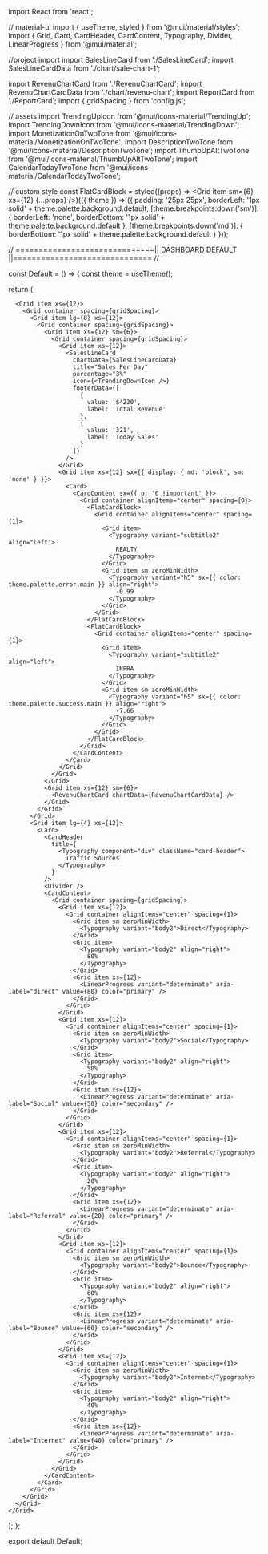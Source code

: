import React from 'react';

// material-ui
import { useTheme, styled } from '@mui/material/styles';
import { Grid, Card, CardHeader, CardContent, Typography, Divider, LinearProgress } from '@mui/material';

//project import
import SalesLineCard from './SalesLineCard';
import SalesLineCardData from './chart/sale-chart-1';

import RevenuChartCard from './RevenuChartCard';
import RevenuChartCardData from './chart/revenu-chart';
import ReportCard from './ReportCard';
import { gridSpacing } from 'config.js';

// assets
import TrendingUpIcon from '@mui/icons-material/TrendingUp';
import TrendingDownIcon from '@mui/icons-material/TrendingDown';
import MonetizationOnTwoTone from '@mui/icons-material/MonetizationOnTwoTone';
import DescriptionTwoTone from '@mui/icons-material/DescriptionTwoTone';
import ThumbUpAltTwoTone from '@mui/icons-material/ThumbUpAltTwoTone';
import CalendarTodayTwoTone from '@mui/icons-material/CalendarTodayTwoTone';

// custom style
const FlatCardBlock = styled((props) => <Grid item sm={6} xs={12} {...props} />)(({ theme }) => ({
  padding: '25px 25px',
  borderLeft: '1px solid' + theme.palette.background.default,
  [theme.breakpoints.down('sm')]: {
    borderLeft: 'none',
    borderBottom: '1px solid' + theme.palette.background.default
  },
  [theme.breakpoints.down('md')]: {
    borderBottom: '1px solid' + theme.palette.background.default
  }
}));

// ==============================|| DASHBOARD DEFAULT ||============================== //

const Default = () => {
  const theme = useTheme();

  return (
    <Grid container spacing={gridSpacing}>
      <Grid item xs={12}>
        <Grid container spacing={gridSpacing}>
          <Grid item lg={3} sm={6} xs={12}>
            <ReportCard
              primary="$30200"
              secondary="All Earnings"
              color={theme.palette.warning.main}
              footerData="10% changes on profit"
              iconPrimary={MonetizationOnTwoTone}
              iconFooter={TrendingUpIcon}
            />
          </Grid>
          <Grid item lg={3} sm={6} xs={12}>
            <ReportCard
              primary="145"
              secondary="Task"
              color={theme.palette.error.main}
              footerData="28% task performance"
              iconPrimary={CalendarTodayTwoTone}
              iconFooter={TrendingDownIcon}
            />
          </Grid>
          <Grid item lg={3} sm={6} xs={12}>
            <ReportCard
              primary="290+"
              secondary="Page Views"
              color={theme.palette.success.main}
              footerData="10k daily views"
              iconPrimary={DescriptionTwoTone}
              iconFooter={TrendingUpIcon}
            />
          </Grid>
          <Grid item lg={3} sm={6} xs={12}>
            <ReportCard
              primary="500"
              secondary="Downloads"
              color={theme.palette.primary.main}
              footerData="1k download in App store"
              iconPrimary={ThumbUpAltTwoTone}
              iconFooter={TrendingUpIcon}
            />
          </Grid>
        </Grid>
      </Grid>
      
      <Grid item xs={12}>
        <Grid container spacing={gridSpacing}>
          <Grid item lg={8} xs={12}>
            <Grid container spacing={gridSpacing}>
              <Grid item xs={12} sm={6}>
                <Grid container spacing={gridSpacing}>
                  <Grid item xs={12}>
                    <SalesLineCard
                      chartData={SalesLineCardData}
                      title="Sales Per Day"
                      percentage="3%"
                      icon={<TrendingDownIcon />}
                      footerData={[
                        {
                          value: '$4230',
                          label: 'Total Revenue'
                        },
                        {
                          value: '321',
                          label: 'Today Sales'
                        }
                      ]}
                    />
                  </Grid>
                  <Grid item xs={12} sx={{ display: { md: 'block', sm: 'none' } }}>
                    <Card>
                      <CardContent sx={{ p: '0 !important' }}>
                        <Grid container alignItems="center" spacing={0}>
                          <FlatCardBlock>
                            <Grid container alignItems="center" spacing={1}>
                              <Grid item>
                                <Typography variant="subtitle2" align="left">
                                  REALTY
                                </Typography>
                              </Grid>
                              <Grid item sm zeroMinWidth>
                                <Typography variant="h5" sx={{ color: theme.palette.error.main }} align="right">
                                  -0.99
                                </Typography>
                              </Grid>
                            </Grid>
                          </FlatCardBlock>
                          <FlatCardBlock>
                            <Grid container alignItems="center" spacing={1}>
                              <Grid item>
                                <Typography variant="subtitle2" align="left">
                                  INFRA
                                </Typography>
                              </Grid>
                              <Grid item sm zeroMinWidth>
                                <Typography variant="h5" sx={{ color: theme.palette.success.main }} align="right">
                                  -7.66
                                </Typography>
                              </Grid>
                            </Grid>
                          </FlatCardBlock>
                        </Grid>
                      </CardContent>
                    </Card>
                  </Grid>
                </Grid>
              </Grid>
              <Grid item xs={12} sm={6}>
                <RevenuChartCard chartData={RevenuChartCardData} />
              </Grid>
            </Grid>
          </Grid>
          <Grid item lg={4} xs={12}>
            <Card>
              <CardHeader
                title={
                  <Typography component="div" className="card-header">
                    Traffic Sources
                  </Typography>
                }
              />
              <Divider />
              <CardContent>
                <Grid container spacing={gridSpacing}>
                  <Grid item xs={12}>
                    <Grid container alignItems="center" spacing={1}>
                      <Grid item sm zeroMinWidth>
                        <Typography variant="body2">Direct</Typography>
                      </Grid>
                      <Grid item>
                        <Typography variant="body2" align="right">
                          80%
                        </Typography>
                      </Grid>
                      <Grid item xs={12}>
                        <LinearProgress variant="determinate" aria-label="direct" value={80} color="primary" />
                      </Grid>
                    </Grid>
                  </Grid>
                  <Grid item xs={12}>
                    <Grid container alignItems="center" spacing={1}>
                      <Grid item sm zeroMinWidth>
                        <Typography variant="body2">Social</Typography>
                      </Grid>
                      <Grid item>
                        <Typography variant="body2" align="right">
                          50%
                        </Typography>
                      </Grid>
                      <Grid item xs={12}>
                        <LinearProgress variant="determinate" aria-label="Social" value={50} color="secondary" />
                      </Grid>
                    </Grid>
                  </Grid>
                  <Grid item xs={12}>
                    <Grid container alignItems="center" spacing={1}>
                      <Grid item sm zeroMinWidth>
                        <Typography variant="body2">Referral</Typography>
                      </Grid>
                      <Grid item>
                        <Typography variant="body2" align="right">
                          20%
                        </Typography>
                      </Grid>
                      <Grid item xs={12}>
                        <LinearProgress variant="determinate" aria-label="Referral" value={20} color="primary" />
                      </Grid>
                    </Grid>
                  </Grid>
                  <Grid item xs={12}>
                    <Grid container alignItems="center" spacing={1}>
                      <Grid item sm zeroMinWidth>
                        <Typography variant="body2">Bounce</Typography>
                      </Grid>
                      <Grid item>
                        <Typography variant="body2" align="right">
                          60%
                        </Typography>
                      </Grid>
                      <Grid item xs={12}>
                        <LinearProgress variant="determinate" aria-label="Bounce" value={60} color="secondary" />
                      </Grid>
                    </Grid>
                  </Grid>
                  <Grid item xs={12}>
                    <Grid container alignItems="center" spacing={1}>
                      <Grid item sm zeroMinWidth>
                        <Typography variant="body2">Internet</Typography>
                      </Grid>
                      <Grid item>
                        <Typography variant="body2" align="right">
                          40%
                        </Typography>
                      </Grid>
                      <Grid item xs={12}>
                        <LinearProgress variant="determinate" aria-label="Internet" value={40} color="primary" />
                      </Grid>
                    </Grid>
                  </Grid>
                </Grid>
              </CardContent>
            </Card>
          </Grid>
        </Grid>
      </Grid>
    </Grid>
  );
};

export default Default;
